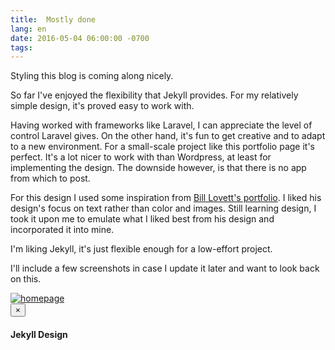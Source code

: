 ```yaml
---
title:  Mostly done
lang: en
date: 2016-05-04 06:00:00 -0700
tags:
---
```

Styling this blog is coming along nicely.
<!-- more -->
So far I've enjoyed the flexibility that Jekyll provides.
For my relatively simple design, it's proved easy to work with.

Having worked with frameworks like Laravel, I can appreciate the level of control Laravel gives.
On the other hand, it's fun to get creative and to adapt to a new environment.
For a small-scale project like this portfolio page it's perfect.
It's a lot nicer to work with than Wordpress, at least for implementing the design.
The downside however, is that there is no app from which to post.

For this design I used some inspiration from [Bill Lovett's portfolio](http://ilovett.com/).
I liked his design's focus on text rather than color and images.
Still learning design, I took it upon me to emulate what I liked best from his design and incorporated it into mine.

I'm liking Jekyll, it's just flexible enough for a low-effort project.

I'll include a few screenshots in case I update it later and want to look back on this.


<a class="thumbnail center-block" href="#" data-toggle="modal" data-target="#carousel-modal" >
  <img src="/assets/img/upload/jekyll-screenshot-thumb.png" alt="homepage" />
</a>

<style>
  .carousel-control.left, .carousel-control.right { background-image: none}
  .glyphicon {color: #000;}
</style>

<div id="carousel-modal" class="modal fade" tabindex="-1" role="dialog"><!--
  --><div class="modal-dialog modal-lg"><!--
    --><div class="modal-content"><!--
      --><div class="modal-header"><!--
        --><button type="button" class="close" data-dismiss="modal" aria-label="Close"><span aria-hidden="true" style="font-family: sans-serif">&times;</span></button><!--
        --><h4 class="modal-title">Jekyll Design</h4><!--
      --></div><!--
      --><div class="modal-body"><!--
        --><div id="carousel-post" class="carousel slide" data-ride="carousel"><!--
          
          --><ol class="carousel-indicators"><!--
            --><li data-target="#carousel-post" data-slide-to="0" class="active"></li><!--
            --><li data-target="#carousel-post" data-slide-to="1"></li><!--
            --><li data-target="#carousel-post" data-slide-to="2"></li><!--
          --></ol><!--
        
          --><div class="carousel-inner" role="listbox"><!--
            --><div class="item active"><!--
              --><img src="/assets/img/upload/jekyll-screenshot.png" alt="homepage" /><!--
            --></div><!--
            --><div class="item"><!--
              --><img src="/assets/img/upload/jekyll-blog-screenshot.png" alt="blog" /><!--
            --></div><!--
          	--><div class="item"><!--
              --><img src="/assets/img/upload/jekyll-post-screenshot.png" alt="post" /><!--
            --></div><!--
        	  --><div class="item"><!--
              --><img src="/assets/img/upload/jekyll-projects-screenshot.png" alt="projects" /><!--
            --></div><!--
        	  --><div class="item"><!--
              --><img src="/assets/img/upload/jekyll-experience-screenshot.png" alt="experience" /><!--
            --></div><!--
        	  --><div class="item"><!--
              --><img src="/assets/img/upload/jekyll-skills-screenshot.png" alt="skills" /><!--
            --></div><!--
        	  --><div class="item"><!--
              --><img src="/assets/img/upload/jekyll-contact-screenshot.png" alt="contact" /><!--
            --></div><!--
          --></div><!--
          --><a class="left carousel-control" href="#carousel-post" role="button" data-slide="prev"><!--
            --><span class="glyphicon glyphicon-chevron-left" aria-hidden="true"></span><!--
            --><span class="sr-only">Previous</span><!--
          --></a><!--
          --><a class="right carousel-control" href="#carousel-post" role="button" data-slide="next"><!--
            --><span class="glyphicon glyphicon-chevron-right" aria-hidden="true"></span><!--
            --><span class="sr-only">Next</span><!--
          --></a><!--
        --></div><!--
      --></div><!--
    --></div><!--
  --></div><!--
--></div>